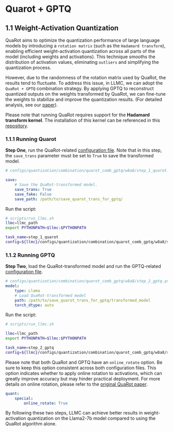 
# Quarot + GPTQ

## 1.1 Weight-Activation Quantization

QuaRot aims to optimize the quantization performance of large language models by introducing a `rotation matrix` (such as the `Hadamard transform`), enabling efficient weight-activation quantization across all parts of the model (including weights and activations). This technique smooths the distribution of activation values, eliminating `outliers` and simplifying the quantization process.

However, due to the randomness of the rotation matrix used by QuaRot, the results tend to fluctuate. To address this issue, in LLMC, we can adopt the `QuaRot + GPTQ` combination strategy. By applying GPTQ to reconstruct quantized outputs on the weights transformed by QuaRot, we can fine-tune the weights to stabilize and improve the quantization results. (For detailed analysis, see our [paper](https://arxiv.org/abs/2405.06001v2)).

Please note that running QuaRot requires support for the **Hadamard transform kernel**. The installation of this kernel can be referenced in this [repository](https://github.com/spcl/QuaRot).

### 1.1.1 Running Quarot

**Step One**, run the QuaRot-related [configuration file](https://github.com/ModelTC/llmc/tree/main/configs/quantization/combination/quarot_comb_gptq/w8a8/step_1_quarot.yml). Note that in this step, the `save_trans` parameter must be set to `True` to save the transformed model.

```yaml
# configs/quantization/combination/quarot_comb_gptq/w8a8/step_1_quarot.yml

save:
    # Save the QuaRot-transformed model.
    save_trans: True
    save_fake: False
    save_path: /path/to/save_quarot_trans_for_gptq/
```

Run the script:
```bash
# scripts/run_llmc.sh
llmc=llmc_path
export PYTHONPATH=$llmc:$PYTHONPATH

task_name=step_1_quarot
config=${llmc}/configs/quantization/combination/quarot_comb_gptq/w8a8/step_1_quarot.yml
```

### 1.1.2 Running GPTQ

**Step Two**, load the QuaRot-transformed model and run the GPTQ-related [configuration file](https://github.com/ModelTC/llmc/tree/main/configs/quantization/combination/quarot_comb_gptq/w8a8/step_2_gptq.yml).

```yaml
# configs/quantization/combination/quarot_comb_gptq/w8a8/step_2_gptq.yml
model:
    type: Llama
    # Load QuaRot-transformed model
    path: /path/to/save_quarot_trans_for_gptq/transformed_model
    torch_dtype: auto
```

Run the script:
```bash
# scripts/run_llmc.sh

llmc=llmc_path
export PYTHONPATH=$llmc:$PYTHONPATH

task_name=step_2_gptq
config=${llmc}/configs/quantization/combination/quarot_comb_gptq/w8a8/step_2_gptq.yml
```

Please note that both QuaRot and GPTQ have an `online_rotate` option. Be sure to keep this option consistent across both configuration files. This option indicates whether to apply online rotation to activations, which can greatly improve accuracy but may hinder practical deployment. For more details on online rotation, please refer to the [original QuaRot paper](https://arxiv.org/abs/2404.00456).

```yaml
quant:
    special:
        online_rotate: True
```

By following these two steps, LLMC can achieve better results in weight-activation quantization on the Llama2-7b model compared to using the QuaRot algorithm alone.
